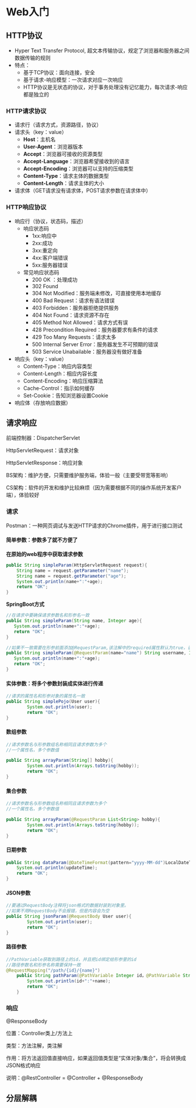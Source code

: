 # Web入门

## HTTP协议

- Hyper Text Transfer Protocol, 超文本传输协议，规定了浏览器和服务器之间数据传输的规则
- 特点：
  - 基于TCP协议：面向连接，安全
  - 基于请求-响应模型：一次请求对应一次响应
  - HTTP协议是无状态的协议，对于事务处理没有记忆能力，每次请求-响应都是独立的



### HTTP请求协议

- 请求行（请求方式，资源路径，协议）
- 请求头（key：value）
  - **Host**：主机名
  - **User-Agent**：浏览器版本
  - **Accept**：浏览器可接收的资源类型
  - **Accept-Language**：浏览器希望接收到的语言
  - **Accept-Encoding**：浏览器可以支持的压缩类型
  - **Content-Type**：请求主体的数据类型
  - **Content-Length**：请求主体的大小
- 请求体（GET请求没有请求体，POST请求参数在请求体中）



### HTTP响应协议

- 响应行（协议，状态码，描述）
  - 响应状态码
    - 1xx:响应中
    - 2xx:成功
    - 3xx:重定向
    - 4xx:客户端错误
    - 5xx:服务器错误
  - 常见响应状态码
    - 200 OK ：处理成功
    - 302 Found
    - 304 Not Modified：服务端未修改，可直接使用本地缓存
    - 400 Bad Request：请求有语法错误
    - 403 Forbidden：服务器拒绝提供服务
    - 404 Not Found：请求资源不存在
    - 405 Method Not Allowed：请求方式有误
    - 428 Precondition Required：服务器要求有条件的请求  
    - 429 Too Many Requests：请求太多
    - 500 Internal Server Error：服务器发生不可预期的错误
    - 503 Service Unabailable：服务器没有做好准备
- 响应头（key：value）
  - Content-Type：响应内容类型
  - Content-Length：相应内容长度
  - Content-Encoding：响应压缩算法
  - Cache-Control：指示如何缓存
  - Set-Cookie：告知浏览器设置Cookie
- 响应体（存放响应数据）



## 请求响应

前端控制器：DispatcherServlet

HttpServletRequest：请求对象

HttpServletResponse：响应对象

 

BS架构：维护方便，只需要维护服务端，体验一般（主要受带宽等影响）

CS架构：软件的开发和维护比较麻烦（因为需要根据不同的操作系统开发客户端），体验较好



### 请求

Postman：一种网页调试与发送HTTP请求的Chrome插件，用于进行接口测试



#### 简单参数：参数多了就不方便了

**在原始的web程序中获取请求参数**

```java
public String simpleParam(HttpServletRequest request){
    String name = request.getParameter("name");
    String name = request.getParameter("age");
    System.out.println(name+":"+age);
    return "OK";
}
```

**SpringBoot方式**

 ```java
//在请求中要确保请求参数名和形参名一致
public String simpleParam(String name, Integer age){
    System.out.println(name+":"+age);
	return "OK";
}

//如果不一致需要在形参前面添加@RequestParam,该注解中的required属性默认为true，说明这个参数必须传递。
public String simpleParam(@RequestParam(name="name") String username, Integer age){
    System.out.println(name+":"+age);
	return "OK";
}
 ```



#### 实体参数：将多个参数封装成实体进行传递

```Java
//请求的属性名和形参对象的属性名一致
public String simplePojo(User user){
        System.out.println(user);
        return "OK";
}
```



#### 数组参数

```Java
//请求参数名与形参数组名称相同且请求参数为多个
//一个属性名，多个参数值

public String arrayParam(String[] hobby){
        System.out.println(Arrays.toString(hobby));
        return "OK";
}    
```



#### 集合参数

```java
//请求参数名与形参数组名称相同且请求参数为多个
//一个属性名，多个参数值

public String arrayParam(@RequestParam List<String> hobby){
        System.out.println(Arrays.toString(hobby));
        return "OK";
}    
```



#### 日期参数

```java
public String dataParam(@DateTimeFormat(pattern="yyyy-MM-dd")LocalDateTime updateTime){
    System.out.println(updateTime);
    return "OK";
}
```



#### JSON参数

```Java
//要通过RequestBody注释将json格式的数据封装到对象里。
//如果不用RequestBody不会报错，但是内容会为空
public String jsonParam(@RequestBody User user){
        System.out.println(user);
        return "OK";
}
```



#### 路径参数

```Java
//PathVariable获取到路径上的id，并且把id绑定给形参里的id
//路径参数名和形参名称需要保持一致
@RequestMapping("/path/{id}/{name}")
    public String pathParam(@PathVariable Integer id，@PathVariable String name){
        System.out.println(id+":"+name);
        return "OK";
    }
```



### 响应

@ResponseBody

位置：Controller类上/方法上

类型：方法注解，类注解

作用：将方法返回值直接响应，如果返回值类型是“实体对象/集合”，将会转换成JSON格式响应

说明：@RestController = @Controller + @ResponseBody



## 分层解耦


